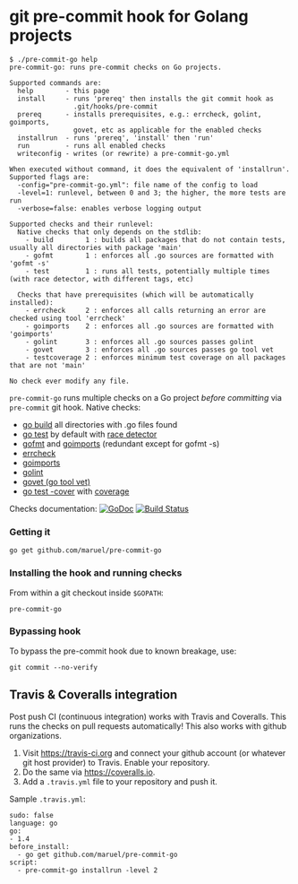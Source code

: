 git pre-commit hook for Golang projects
=======================================

    $ ./pre-commit-go help
    pre-commit-go: runs pre-commit checks on Go projects.

    Supported commands are:
      help        - this page
      install     - runs 'prereq' then installs the git commit hook as
                    .git/hooks/pre-commit
      prereq      - installs prerequisites, e.g.: errcheck, golint, goimports,
                    govet, etc as applicable for the enabled checks
      installrun  - runs 'prereq', 'install' then 'run'
      run         - runs all enabled checks
      writeconfig - writes (or rewrite) a pre-commit-go.yml

    When executed without command, it does the equivalent of 'installrun'.
    Supported flags are:
      -config="pre-commit-go.yml": file name of the config to load
      -level=1: runlevel, between 0 and 3; the higher, the more tests are run
      -verbose=false: enables verbose logging output

    Supported checks and their runlevel:
      Native checks that only depends on the stdlib:
        - build        1 : builds all packages that do not contain tests, usually all directories with package 'main'
        - gofmt        1 : enforces all .go sources are formatted with 'gofmt -s'
        - test         1 : runs all tests, potentially multiple times (with race detector, with different tags, etc)

      Checks that have prerequisites (which will be automatically installed):
        - errcheck     2 : enforces all calls returning an error are checked using tool 'errcheck'
        - goimports    2 : enforces all .go sources are formatted with 'goimports'
        - golint       3 : enforces all .go sources passes golint
        - govet        3 : enforces all .go sources passes go tool vet
        - testcoverage 2 : enforces minimum test coverage on all packages that are not 'main'

    No check ever modify any file.

`pre-commit-go` runs multiple checks on a Go project *before committing* via
`pre-commit` git hook. Native checks:

  * [go build](https://golang.org/pkg/go/build/) all directories with .go files found
  * [go test](https://golang.org/pkg/testing/) by default with [race detector](https://blog.golang.org/race-detector)
  * [gofmt](https://golang.org/cmd/gofmt/) and [goimports](https://godoc.org/code.google.com/p/go.tools/cmd/goimports) (redundant except for gofmt -s)
  * [errcheck](https://github.com/kisielk/errcheck)
  * [goimports](https://golang.org/x/tools/cmd/goimports)
  * [golint](https://github.com/golang/lint)
  * [govet (go tool vet)](https://golang.org/x/tools/cmd/vet)
  * [go test -cover](https://golang.org/pkg/testing/) with [coverage](https://blog.golang.org/cover)

Checks documentation: [![GoDoc](https://godoc.org/github.com/maruel/pre-commit-go/checks?status.svg)](https://godoc.org/github.com/maruel/pre-commit-go/checks)
[![Build Status](https://travis-ci.org/maruel/pre-commit-go.svg?branch=master)](https://travis-ci.org/maruel/pre-commit-go)


### Getting it

    go get github.com/maruel/pre-commit-go


### Installing the hook and running checks

From within a git checkout inside `$GOPATH`:

    pre-commit-go


### Bypassing hook

To bypass the pre-commit hook due to known breakage, use:

    git commit --no-verify


Travis & Coveralls integration
---------------------------------

Post push CI (continuous integration) works with Travis and Coveralls. This
runs the checks on pull requests automatically! This also works with
github organizations.

   1. Visit https://travis-ci.org and connect your github account (or whatever
      git host provider) to Travis. Enable your repository.
   2. Do the same via https://coveralls.io.
   3. Add a `.travis.yml` file to your repository and push it.

Sample `.travis.yml`:

    sudo: false
    language: go
    go:
    - 1.4
    before_install:
      - go get github.com/maruel/pre-commit-go
    script:
      - pre-commit-go installrun -level 2
